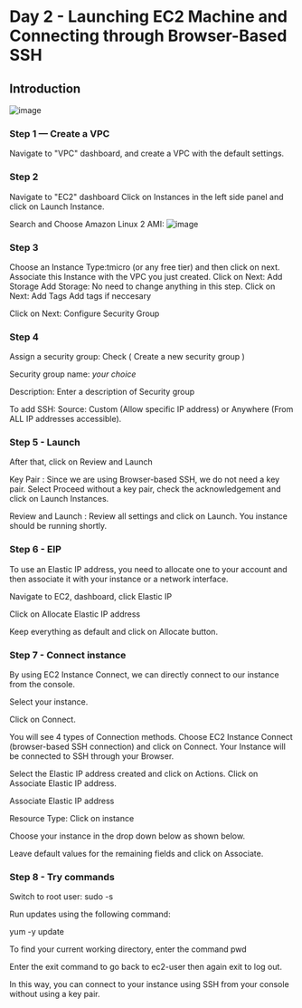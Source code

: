 

# Day 2 - Launching EC2 Machine and Connecting through Browser-Based SSH

## Introduction

![image](https://user-images.githubusercontent.com/82836111/139876923-b148f003-c9b6-472d-808d-7082a8d54e26.png)

### Step 1 — Create a VPC

Navigate to "VPC" dashboard, and create a VPC with the default settings.

### Step 2

Navigate to "EC2" dashboard
Click on Instances in the left side panel and click on  Launch Instance.

Search and Choose Amazon Linux 2 AMI: ![image](https://user-images.githubusercontent.com/82836111/139877494-7f8ea5ed-c229-48fb-80d9-f56243bf96b0.png)


### Step 3 

Choose an Instance Type:tmicro (or any free tier) and then click on next.
Associate this Instance with the VPC you just created.
Click on Next: Add Storage
Add Storage: No need to change anything in this step. Click on Next: Add Tags
Add tags if neccesary 

Click on Next: Configure Security Group

### Step 4
Assign a security group: Check ( Create a new security group )

Security group name: *your choice*

Description: Enter a description of Security group 

To add SSH:
Source: Custom (Allow specific IP address) or Anywhere (From ALL IP addresses accessible).

### Step 5 - Launch
After that, click on Review and Launch

Key Pair : Since we are using Browser-based SSH, we do not need a key pair. Select Proceed without a key pair, check the acknowledgement and click on Launch Instances.

Review and Launch : Review all settings and click on Launch. You instance should be running shortly.

### Step 6 - EIP
To use an Elastic IP address, you need to allocate one to your account and then associate it with your instance or a network interface.

Navigate to EC2, dashboard, click Elastic IP

Click on Allocate Elastic IP address

Keep everything as default and click on Allocate button.


### Step 7 - Connect instance
By using EC2 Instance Connect, we can directly connect to our instance from the console.

Select your instance.

Click on Connect.

You will see 4 types of Connection methods. Choose EC2 Instance Connect (browser-based SSH connection) and click on Connect.
Your Instance will be connected to SSH through your Browser.

Select the Elastic IP address created and click on Actions. Click on Associate Elastic IP address.

Associate Elastic IP address

Resource Type: Click on instance 

Choose your instance in the drop down below as shown below. 

Leave default values for the remaining fields and click on Associate.

### Step 8 - Try commands

Switch to root user: sudo -s

Run updates using the following command: 

yum -y update

To find your current working directory, enter the command pwd

Enter the exit command to go back to ec2-user then again exit to log out.

In this way, you can connect to your instance using SSH from your console without using a key pair.


